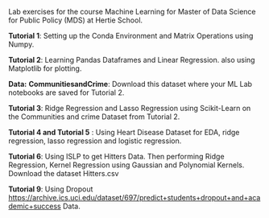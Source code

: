 Lab exercises for the course Machine Learning for Master of Data Science for Public Policy (MDS) at Hertie School.

**Tutorial 1**: Setting up the Conda Environment and Matrix Operations using Numpy. 

**Tutorial 2**: Learning Pandas Dataframes and Linear Regression. also using Matplotlib for plotting.

**Data:** 
**CommunitiesandCrime**: Download this dataset where your ML Lab notebooks are saved for Tutorial 2.

**Tutorial 3**: Ridge Regression and Lasso Regression using Scikit-Learn on the Communities and crime Dataset from Tutorial 2.

**Tutorial 4 and Tutorial 5** : Using Heart Disease Dataset for EDA, ridge regression, lasso regression and logistic regression.

**Tutorial 6**: Using ISLP to get Hitters Data. Then performing Ridge Regression, Kernel Regression using Gaussian and Polynomial Kernels. Download the dataset Hitters.csv

**Tutorial 9**: Using Dropout https://archive.ics.uci.edu/dataset/697/predict+students+dropout+and+academic+success Data.
